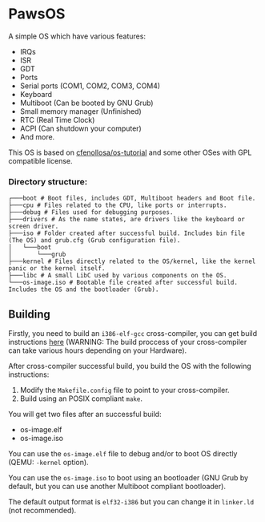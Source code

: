 # PawsOS
A simple OS which have various features:
- IRQs
- ISR
- GDT
- Ports
- Serial ports (COM1, COM2, COM3, COM4)
- Keyboard
- Multiboot (Can be booted by GNU Grub)
- Small memory manager (Unfinished)
- RTC (Real Time Clock)
- ACPI (Can shutdown your computer)
- And more.

This OS is based on [cfenollosa/os-tutorial](https://github.com/cfenollosa/os-tutorial) and some other OSes with GPL compatible license.

### Directory structure:
```
┌───boot # Boot files, includes GDT, Multiboot headers and Boot file.
├───cpu # Files related to the CPU, like ports or interrupts.
├───debug # Files used for debugging purposes.
├───drivers # As the name states, are drivers like the keyboard or screen driver.
├───iso # Folder created after successful build. Includes bin file (The OS) and grub.cfg (Grub configuration file).
│   └───boot
│       └───grub
├───kernel # Files directly related to the OS/kernel, like the kernel panic or the kernel itself.
├───libc # A small LibC used by various components on the OS.
└───os-image.iso # Bootable file created after successful build. Includes the OS and the bootloader (Grub).
```

## Building
Firstly, you need to build an `i386-elf-gcc` cross-compiler, you can get build instructions [here](https://wiki.osdev.org/GCC_Cross-Compiler) (WARNING: The build proccess of your cross-compiler can take various hours depending on your Hardware).

After cross-compiler successful build, you build the OS with the following instructions:

1. Modify the `Makefile.config` file to point to your cross-compiler.
2. Build using an POSIX compliant `make`.

You will get two files after an successful build:
- os-image.elf
- os-image.iso

You can use the `os-image.elf` file to debug and/or to boot OS directly (QEMU: `-kernel` option).

You can use the `os-image.iso` to boot using an bootloader (GNU Grub by default, but you can use another Multiboot compliant bootloader).

The default output format is `elf32-i386` but you can change it in `linker.ld` (not recommended).
